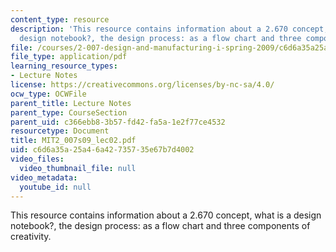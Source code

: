 ```yaml
---
content_type: resource
description: 'This resource contains information about a 2.670 concept, what is a
  design notebook?, the design process: as a flow chart and three components of creativity.'
file: /courses/2-007-design-and-manufacturing-i-spring-2009/c6d6a35a25a46a42735735e67b7d4002_MIT2_007s09_lec02.pdf
file_type: application/pdf
learning_resource_types:
- Lecture Notes
license: https://creativecommons.org/licenses/by-nc-sa/4.0/
ocw_type: OCWFile
parent_title: Lecture Notes
parent_type: CourseSection
parent_uid: c366ebb8-3b57-fd42-fa5a-1e2f77ce4532
resourcetype: Document
title: MIT2_007s09_lec02.pdf
uid: c6d6a35a-25a4-6a42-7357-35e67b7d4002
video_files:
  video_thumbnail_file: null
video_metadata:
  youtube_id: null
---
```

This resource contains information about a 2.670 concept, what is a design notebook?, the design process: as a flow chart and three components of creativity.